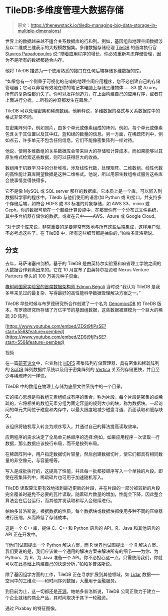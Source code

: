 # TileDB:多维度管理大数据存储

> 原文：<https://thenewstack.io/tiledb-managing-big-data-storage-in-multiple-dimensions/>

世界上的数据越来越不适合关系数据库的行和列。例如，基因组和地理空间数据涉及以二维或三维表示的大规模数据集。多维数据存储经理 [TileDB](https://tiledb.io/) 的首席执行官 [Stavros Papadopoulos](https://github.com/stavrospapadopoulos) 说:“随着应用程序的增长，你必须重新考虑存储管理，因为不是所有的数据都适合内存。

他将 TileDB 描述为一个使用熟悉的接口在任何后端存储多维数据的库。

“如果您有一个侧重于可视化的花哨的地理空间应用程序，您不必创建自己的存储管理器；它可以非常有效地在你的笔记本电脑上存储三维物体……S3 或 Azure。所有的复杂性都消失了。你可以发挥创造力，在上面构建自己的应用程序，或者在上面进行分析。…所有的神奇都发生在幕后。”

TileDB 可以处理密集和稀疏数组。他解释说，多维数据的格式与关系数据库中的格式非常不同。

在密集阵列中，例如照片，由多个单元或像素组成的阵列，例如，每个单元或像素包含关于其位置以及其中红、蓝和绿的数量的信息。另一方面，在稀疏阵列中，例如点云，许多单元不包含任何信息。它们不能像密集阵列一样对待。

他说，使用多维数组的关系数据库会带来巨大的存储和计算成本，而如果能够以其原生格式检索这些数据，则可以获得巨大的收益。

数组用于机器学习中的分析堆栈，涉及线性代数，处理矩阵、二维数组。线性代数的高性能计算库期望数据是这种二维格式。他说，所以用原生数组格式服务这些库会使事情变得快得多。

它不是像 MySQL 或 SQL server 那样的数据库。它本质上是一个库，可以嵌入到数据科学家的程序中。Tiledb 与他们使用的语言(如 Python 或 R)接口，并支持多个存储后端，如符合 HDFS 或 S3 标准的对象存储，如 AWS S3、minio 或 Ceph。你的数据可能在一个超级计算设施中，在那里你有一个分布式文件系统，其中多台机器存储你的数据，或者在云中——AWS、Azure 或 Google Cloud。

“对于这个库来说，非常重要的是要非常有效地与所有这些后端集成，这样用户就不必考虑这些了。在 TileDB 中，所有这些细节都是抽象的，”帕帕多普洛斯说。

## 分支

去年，马萨诸塞州剑桥。基于的 TileDB 是由英特尔实验室和麻省理工学院之间的大数据合作剥离出来的。它在 10 月宣布了由英特尔投资和 Nexus Venture Partners 牵头的 100 万美元种子资金。

[橡树岭国家实验室的首席数据架构师 Edmon Begoli](https://www.ornl.gov/staff-profile/edmon-begoli) 当时说:“我认为 TileDB 是我多年来见过的最复杂、写得最好的高性能科学数据管理解决方案之一。”

TileDB 早些时候与布罗德研究所合作创建了一个名为 [GenomicsDB](https://github.com/Intel-HLS/GenomicsDB) 的 TileDB 版本。布罗德研究所存储了万亿字节的基因组数据，这些数据被建模为一个巨大的稀疏 2D 阵列。

[https://www.youtube.com/embed/ZDSt9fjPsSE?start=556&feature=oembed](https://www.youtube.com/embed/ZDSt9fjPsSE?start=556&feature=oembed)

视频

在一篇[研究论文](https://people.csail.mit.edu/stavrosp/papers/vldb2017/VLDB17_TileDB.pdf)中，它宣称比 [HDF5](https://support.hdfgroup.org/HDF5/) 密集阵列存储管理器、具有密集和稀疏阵列的 [SciDB](https://ercim-news.ercim.eu/en89/special/scidb-an-open-source-dbms-for-scientific-data) 阵列数据库系统以及用于密集阵列的 [Vertica](https://www.vertica.com/) 关系列存储更快，并且至少与稀疏阵列一样快。

TileDB 中的数组在物理上存储为底层文件系统中的一个目录。

它的核心思想是将数组元素组织成有序的集合，称为片段。每个片段是密集的或稀疏的，它将相关的数组元素分组为固定容量的规则大小的块，称为数据块。一起访问的单元共同位于磁盘和内存中，以最大限度地减少磁盘寻道、页面读取和缓存缺失。

该组织将随机写入转变为顺序写入，并通过自己的算法提高读取效率。

应用程序的需求决定了全局单元格顺序的选择:例如，如果应用程序一次读取一行数据，那么数据应该按行布局，而不是按列布局。

在稀疏阵列中，用户指定数据切片容量，然后创建数据切片，使它们都具有相同数量的非空像元，与容量相等。

写入是成批执行的，这提高了性能，并且每一批都按顺序写入一个单独的片段。即使在密集阵列中，稀疏碎片也可用于加速随机写入。

TileDB 读取算法更有效地找到最近更新的片段，并在片段的一部分被较新的片段完全覆盖时避免不必要的瓦片读取。随着碎片数量的增加，性能会下降，因此整合算法会在后台运行，而其他并发读取和写入会继续进行。

帕帕多普洛斯说，根据数据的性质，每个数据块或数据块都使用多种不同的压缩器进行压缩，从而降低了存储成本。

这是一个 C++库，提供 C、C++和 Python 语言的 API。R、Java 和其他语言的 API 正在开发中。

“[他们]试图提出一个 Python 解决方案，而 R 世界也试图提出一个 R 解决方案。我们要说的是，我们应该做一个通用的解决方案来解决所有的细节——为你、为 Python、为 R、为 Java 准备一个 API。你不必担心这一点，只需使用我们，你就可以在此基础上构建自己的快速分析，”帕帕多普洛斯说。

除了基因组学方面的工作，TileDB 正在寻求扩展到其他领域，如 [Lidar](https://oceanservice.noaa.gov/facts/lidar.html) 数据——空间中的三维点——和时间序列数据，大量用于金融服务。

到目前为止，这一切都还是[开源](https://github.com/Intel-HLS/TileDB)。帕帕多普洛斯说，TileDB 公司正致力于建立一个企业就绪的商业产品，其时间取决于其下一轮融资。

通过 Pixabay 的特征图像。

<svg xmlns:xlink="http://www.w3.org/1999/xlink" viewBox="0 0 68 31" version="1.1"><title>Group</title> <desc>Created with Sketch.</desc></svg>